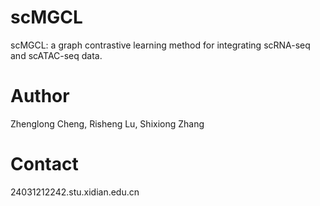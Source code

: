 # scMGCL
scMGCL: a graph contrastive learning method for integrating scRNA-seq and scATAC-seq data.

# Author
Zhenglong Cheng, Risheng Lu, Shixiong Zhang

# Contact
24031212242.stu.xidian.edu.cn
